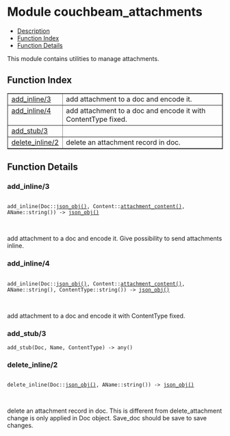 

# Module couchbeam_attachments #
* [Description](#description)
* [Function Index](#index)
* [Function Details](#functions)

This module contains utilities to manage attachments.

<a name="index"></a>

## Function Index ##


<table width="100%" border="1" cellspacing="0" cellpadding="2" summary="function index"><tr><td valign="top"><a href="#add_inline-3">add_inline/3</a></td><td>add attachment  to a doc and encode it.</td></tr><tr><td valign="top"><a href="#add_inline-4">add_inline/4</a></td><td>add attachment  to a doc and encode it with ContentType fixed.</td></tr><tr><td valign="top"><a href="#add_stub-3">add_stub/3</a></td><td></td></tr><tr><td valign="top"><a href="#delete_inline-2">delete_inline/2</a></td><td>delete an attachment record in doc.</td></tr></table>


<a name="functions"></a>

## Function Details ##

<a name="add_inline-3"></a>

### add_inline/3 ###

<pre><code>
add_inline(Doc::<a href="#type-json_obj">json_obj()</a>, Content::<a href="#type-attachment_content">attachment_content()</a>, AName::string()) -&gt; <a href="#type-json_obj">json_obj()</a>
</code></pre>
<br />

add attachment  to a doc and encode it. Give possibility to send attachments inline.

<a name="add_inline-4"></a>

### add_inline/4 ###

<pre><code>
add_inline(Doc::<a href="#type-json_obj">json_obj()</a>, Content::<a href="#type-attachment_content">attachment_content()</a>, AName::string(), ContentType::string()) -&gt; <a href="#type-json_obj">json_obj()</a>
</code></pre>
<br />

add attachment  to a doc and encode it with ContentType fixed.

<a name="add_stub-3"></a>

### add_stub/3 ###

`add_stub(Doc, Name, ContentType) -> any()`

<a name="delete_inline-2"></a>

### delete_inline/2 ###

<pre><code>
delete_inline(Doc::<a href="#type-json_obj">json_obj()</a>, AName::string()) -&gt; <a href="#type-json_obj">json_obj()</a>
</code></pre>
<br />

delete an attachment record in doc. This is different from delete_attachment
change is only applied in Doc object. Save_doc should be save to save changes.

